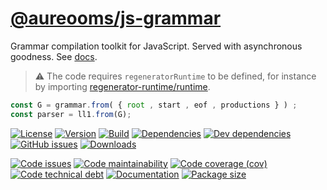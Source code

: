 [@aureooms/js-grammar](https://aureooms.github.io/js-grammar)
==

Grammar compilation toolkit for JavaScript. Served with asynchronous goodness.
See [docs](https://aureooms.github.io/js-grammar/index.html).

> :warning: The code requires `regeneratorRuntime` to be defined, for instance by importing
> [regenerator-runtime/runtime](https://www.npmjs.com/package/regenerator-runtime).

```js
const G = grammar.from( { root , start , eof , productions } ) ;
const parser = ll1.from(G);
```

[![License](https://img.shields.io/github/license/aureooms/js-grammar.svg)](https://raw.githubusercontent.com/aureooms/js-grammar/master/LICENSE)
[![Version](https://img.shields.io/npm/v/@aureooms/js-grammar.svg)](https://www.npmjs.org/package/@aureooms/js-grammar)
[![Build](https://img.shields.io/travis/aureooms/js-grammar/master.svg)](https://travis-ci.org/aureooms/js-grammar/branches)
[![Dependencies](https://img.shields.io/david/aureooms/js-grammar.svg)](https://david-dm.org/aureooms/js-grammar)
[![Dev dependencies](https://img.shields.io/david/dev/aureooms/js-grammar.svg)](https://david-dm.org/aureooms/js-grammar?type=dev)
[![GitHub issues](https://img.shields.io/github/issues/aureooms/js-grammar.svg)](https://github.com/aureooms/js-grammar/issues)
[![Downloads](https://img.shields.io/npm/dm/@aureooms/js-grammar.svg)](https://www.npmjs.org/package/@aureooms/js-grammar)

[![Code issues](https://img.shields.io/codeclimate/issues/aureooms/js-grammar.svg)](https://codeclimate.com/github/aureooms/js-grammar/issues)
[![Code maintainability](https://img.shields.io/codeclimate/maintainability/aureooms/js-grammar.svg)](https://codeclimate.com/github/aureooms/js-grammar/trends/churn)
[![Code coverage (cov)](https://img.shields.io/codecov/c/gh/aureooms/js-grammar/master.svg)](https://codecov.io/gh/aureooms/js-grammar)
[![Code technical debt](https://img.shields.io/codeclimate/tech-debt/aureooms/js-grammar.svg)](https://codeclimate.com/github/aureooms/js-grammar/trends/technical_debt)
[![Documentation](https://aureooms.github.io/js-grammar/badge.svg)](https://aureooms.github.io/js-grammar/source.html)
[![Package size](https://img.shields.io/bundlephobia/minzip/@aureooms/js-grammar)](https://bundlephobia.com/result?p=@aureooms/js-grammar)
